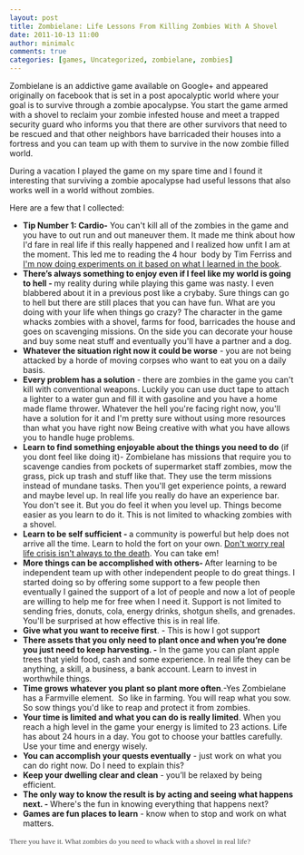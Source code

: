 ```yaml
---
layout: post
title: Zombielane: Life Lessons From Killing Zombies With A Shovel
date: 2011-10-13 11:00
author: minimalc
comments: true
categories: [games, Uncategorized, zombielane, zombies]
---
```

Zombielane is an addictive game available on Google+ and appeared originally on facebook that is set in a post apocalyptic world where your goal is to survive through a zombie apocalypse. You start the game armed with a shovel to reclaim your zombie infested house and meet a trapped security guard who informs you that there are other survivors that need to be rescued and that other neighbors have barricaded their houses into a fortress and you can team up with them to survive in the now zombie filled world.

During a vacation I played the game on my spare time and I found it interesting that surviving a zombie apocalypse had useful lessons that also works well in a world without zombies.

Here are a few that I collected:
<ul>
	<li><strong>Tip Number 1: Cardio-</strong> You can't kill all of the zombies in the game and you have to out run and out maneuver them. It made me think about how I'd fare in real life if this really happened and I realized how unfit I am at the moment. This led me to reading the 4 hour  body by Tim Ferriss and<a href="http://kevinolega.com/experiments"> I'm now doing experiments on it based on what I learned in the book</a>.</li>
	<li><strong>There’s always something to enjoy even if I feel like my world is going to hell - </strong>my reality during while playing this game was nasty. I even blabbered about it in a previous post like a crybaby. Sure things can go to hell but there are still places that you can have fun. What are you doing with your life when things go crazy? The character in the game whacks zombies with a shovel, farms for food, barricades the house and goes on scavenging missions. On the side you can decorate your house and buy some neat stuff and eventually you'll have a partner and a dog.</li>
	<li><strong>Whatever the situation right now it could be worse</strong> - you are not being attacked by a horde of moving corpses who want to eat you on a daily basis.</li>
	<li><strong>Every problem has a solution</strong> - there are zombies in the game you can't kill with conventional weapons. Luckily you can use duct tape to attach a lighter to a water gun and fill it with gasoline and you have a home made flame thrower. Whatever the hell you're facing right now, you'll have a solution for it and I'm pretty sure without using more resources than what you have right now Being creative with what you have allows you to handle huge problems.</li>
	<li><strong>Learn to find something enjoyable about the things you need to do</strong> (if you dont feel like doing it)- Zombielane has missions that require you to scavenge candies from pockets of supermarket staff zombies, mow the grass, pick up trash and stuff like that. They use the term missions instead of mundane tasks. Then you'll get experience points, a reward and maybe level up. In real life you really do have an experience bar. You don't see it. But you do feel it when you level up. Things become easier as you learn to do it. This is not limited to whacking zombies with a shovel.</li>
	<li><strong>Learn to be self sufficient - </strong>a community is powerful but help does not arrive all the time. Learn to hold the fort on your own. <a href="http://minimalchanges.com/how-to-write-yourself-offers-you-can%E2%80%99t-refuse/">Don't worry real life crisis isn't always to the death</a>. You can take em!</li>
	<li><strong>More things can be accomplished with others- </strong>After learning to be independent team up with other independent people to do great things. I started doing so by offering some support to a few people then eventually I gained the support of a lot of people and now a lot of people are willing to help me for free when I need it. Support is not limited to sending fries, donuts, cola, energy drinks, shotgun shells, and grenades. You'll be surprised at how effective this is in real life.</li>
	<li><strong>Give what you want to receive first</strong>. - This is how I got support</li>
	<li><strong>There assets that you only need to plant once and when you’re done you just need to keep harvesting. -</strong> In the game you can plant apple trees that yield food, cash and some experience. In real life they can be anything, a skill, a business, a bank account. Learn to invest in worthwhile things.</li>
	<li><strong>Time grows whatever you plant so plant more often</strong>.-Yes Zombielane has a Farmville element.  So like in farming. You will reap what you sow. So sow things you'd like to reap and protect it from zombies.</li>
	<li><strong>Your time is limited and what you can do is really limited</strong>. When you reach a high level in the game your energy is limited to 23 actions. Life has about 24 hours in a day. You got to choose your battles carefully. Use your time and energy wisely.</li>
	<li><strong>You can accomplish your quests eventually</strong> - just work on what you can do right now. Do I need to explain this?</li>
	<li><strong>Keep your dwelling clear and clean</strong> - you’ll be relaxed by being efficient.</li>
	<li><strong>The only way to know the result is by acting and seeing what happens next. - </strong>Where's the fun in knowing everything that happens next?</li>
	<li><strong>Games are fun places to learn</strong> - know when to stop and work on what matters.</li>
</ul>
<span class="Apple-style-span" style="color: #444444; font-family: Georgia, 'Bitstream Charter', serif; line-height: 19px; font-size: small;">There you have it. What zombies do you need to whack with a shovel in real life?</span>
